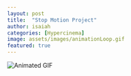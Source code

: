 ```yaml
---
layout: post
title:  "Stop Motion Project"
author: isaiah
categories: [Hypercinema]
image: assets/images/animationLoop.gif
featured: true
---
```


![Animated GIF](/assets/images/Stop-Motion-Project_FINAL.gif "GIF")
